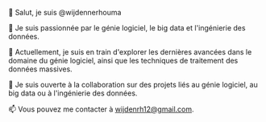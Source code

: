👋 Salut, je suis @wijdennerhouma

👀 Je suis passionnée par le génie logiciel, le big data et l'ingénierie des données.

🌱 Actuellement, je suis en train d'explorer les dernières avancées dans le domaine du génie logiciel, ainsi que les techniques de traitement des données massives.

💞️ Je suis ouverte à la collaboration sur des projets liés au génie logiciel, au big data ou à l'ingénierie des données.

📫 Vous pouvez me contacter à wijdenrh12@gmail.com.

<!---
wijdennerhouma/wijdennerhouma is a ✨ special ✨ repository because its `README.md` (this file) appears on your GitHub profile.
You can click the Preview link to take a look at your changes.
--->
